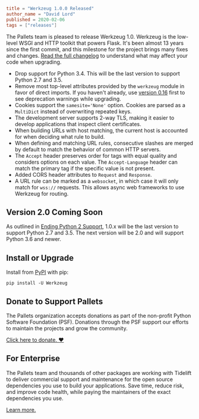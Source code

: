 ~~~~toml
title = "Werkzeug 1.0.0 Released"
author_name = "David Lord"
published = 2020-02-06
tags = ["releases"]
~~~~

The Pallets team is pleased to release Werkzeug 1.0. Werkzeug is the
low-level WSGI and HTTP toolkit that powers Flask. It's been almost 13
years since the first commit, and this milestone for the project brings
many fixes and
changes. [Read the full changelog](https://werkzeug.palletsprojects.com/page/changes/#version-1-0-0)
to understand what may affect your code when upgrading.

- Drop support for Python 3.4. This will be the last version to
  support Python 2.7 and 3.5.
- Remove most top-level attributes provided by the `werkzeug` module
  in favor of direct imports. If you haven't already, use
  [version 0.16](werkzeug-0-16-0-released.md) first to see
  deprecation warnings while upgrading.
- Cookies support the ``samesite='None'`` option. Cookies are parsed
  as a `MultiDict` instead of overwriting repeated keys.
- The development server supports 2-way TLS, making it easier to
  develop applications that inspect client certificates.
- When building URLs with host matching, the current host is accounted
  for when deciding what rule to build.
- When defining and matching URL rules, consecutive slashes are merged
  by default to match the behavior of common HTTP servers.
- The `Accept` header preserves order for tags with equal quality and
  considers options on each value. The  `Accept-Language` header can
  match the primary tag if the specific value is not present.
- Added CORS header attributes to `Request` and `Response`.
- A URL rule can be marked as a `websocket`, in which case it will
  only match for `wss://` requests. This allows async web frameworks
  to use Werkzeug for routing.

## Version 2.0 Coming Soon

As outlined in [Ending Python 2 Support](ending-python2-support.md),
1.0.x will be the last version to support Python 2.7 and 3.5. The next
version will be 2.0 and will support Python 3.6 and newer.

## Install or Upgrade

Install from [PyPI](https://pypi.org/project/Werkzeug/) with pip:

    pip install -U Werkzeug

## Donate to Support Pallets

The Pallets organization accepts donations as part of the non-profit
Python Software Foundation (PSF). Donations through the PSF support our
efforts to maintain the projects and grow the community.

[Click here to donate. ❤](../donate.md)

## For Enterprise

The Pallets team and thousands of other packages are working with
Tidelift to deliver commercial support and maintenance for the open
source dependencies you use to build your applications. Save time,
reduce risk, and improve code health, while paying the maintainers of
the exact dependencies you use.

[Learn more.](https://tidelift.com/subscription/pkg/pypi-werkzeug?utm_source=pypi-werkzeug&utm_medium=referral&utm_campaign=enterprise)
